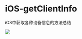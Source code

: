 # iOS-getClientInfo
iOS中获取各种设备信息的方法总结

 ![](https://github.com/PengfeiWang666/WidgetTest/blob/master/WPFWidgetTest/Widget-today/guide1.png)
